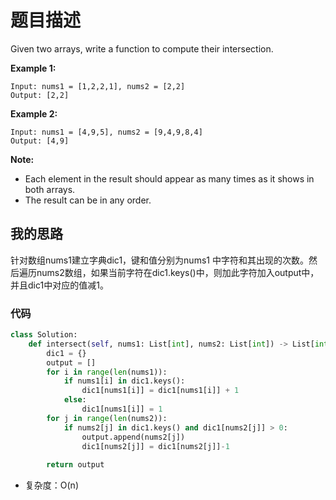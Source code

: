 # 题目描述

Given two arrays, write a function to compute their intersection.

**Example 1:**

```
Input: nums1 = [1,2,2,1], nums2 = [2,2]
Output: [2,2]
```

**Example 2:**

```
Input: nums1 = [4,9,5], nums2 = [9,4,9,8,4]
Output: [4,9]
```

**Note:**

- Each element in the result should appear as many times as it shows in both arrays.
- The result can be in any order.

## 我的思路

针对数组nums1建立字典dic1，键和值分别为nums1 中字符和其出现的次数。然后遍历nums2数组，如果当前字符在dic1.keys()中，则加此字符加入output中，并且dic1中对应的值减1。

### 代码

```python
class Solution:
    def intersect(self, nums1: List[int], nums2: List[int]) -> List[int]:
        dic1 = {}
        output = []
        for i in range(len(nums1)):
            if nums1[i] in dic1.keys():
                dic1[nums1[i]] = dic1[nums1[i]] + 1
            else:
                dic1[nums1[i]] = 1
        for j in range(len(nums2)):
            if nums2[j] in dic1.keys() and dic1[nums2[j]] > 0:
                output.append(nums2[j])
                dic1[nums2[j]] = dic1[nums2[j]]-1        
                
        return output
```



+ 复杂度：O(n)